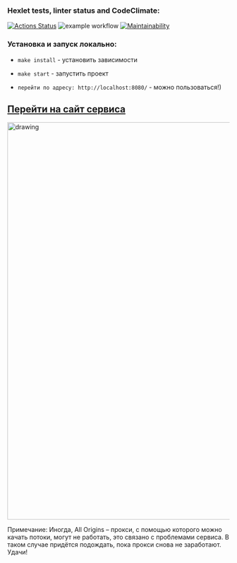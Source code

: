 ### Hexlet tests, linter status and CodeClimate:
[![Actions Status](https://github.com/MaximKalinchuk/frontend-project-lvl3/workflows/hexlet-check/badge.svg)](https://github.com/MaximKalinchuk/frontend-project-lvl3/actions)
![example workflow](https://github.com/MaximKalinchuk/frontend-project-lvl3/actions/workflows/nodejs.yml/badge.svg)
[![Maintainability](https://api.codeclimate.com/v1/badges/7222cca58b561075c7df/maintainability)](https://codeclimate.com/github/MaximKalinchuk/frontend-project-lvl3/maintainability)

### Установка и запуск локально: ###

- `make install` - установить зависимости

- `make start` - запустить проект

- `перейти по адресу: http://localhost:8080/` - можно пользоваться!)
## [Перейти на сайт сервиса]( https://rss-project-eta.vercel.app/)
<img src="https://i.ibb.co/TWwtg68/Screenshot-from-2022-05-15-14-18-51.png" alt="drawing" width="900"/>

Примечание: Иногда, All Origins – прокси, с помощью которого можно качать потоки, могут не работать, это связано с проблемами сервиса.
В таком случае придётся подождать, пока прокси снова не заработают. Удачи!

